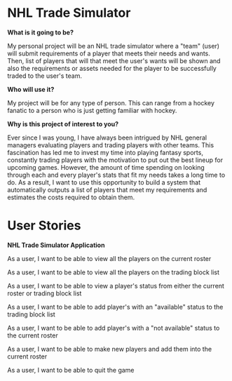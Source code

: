 # NHL Trade Simulator

**What is it going to be?**

My personal project will be an NHL trade simulator where a "team" (user) will 
submit requirements of a player that meets their needs and wants. Then,  list of players that 
will that meet the user's wants will be shown and also the requirements or assets needed 
for the player to be successfully traded to the user's team. 

**Who will use it?** 

My project will be for any type of person. This can range from a hockey fanatic to 
a person who is just getting familiar with hockey. 

**Why is this project of interest to you?** 

Ever since I was young, I have always been intrigued by NHL general managers 
evaluating players and trading players with other teams. This fascination has 
led me to invest my time into playing fantasy sports, constantly trading players
with the motivation to put out the best lineup for upcoming games. However, the amount
of time spending on looking through each and every player's stats that fit my needs 
takes a long time to do. As a result, I want to use this opportunity to build 
a system that automatically outputs a list of players that meet my requirements and 
estimates the costs required to obtain them. 

# User Stories 

**NHL Trade Simulator Application**

As a user, I want to be able to view all the players on the current roster

As a user, I want to be able to view all the players on the trading block list 

As a user, I want to be able to view a player's status from either the current roster or trading block list

As a user, I want to be able to add player's with an "available" status to the trading block list

As a user, I want to be able to add player's with a "not available" status to the current roster

As a user, I want to be able to make new players and add them into the current roster

As a user, I want to be able to quit the game 




